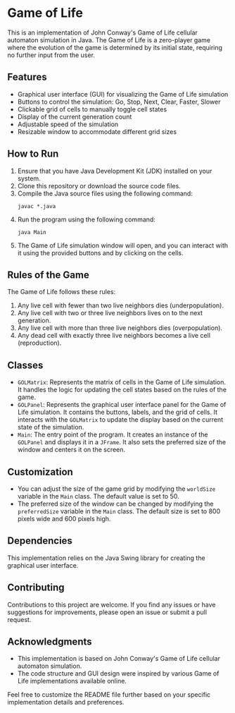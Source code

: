 # Game of Life

This is an implementation of John Conway's Game of Life cellular automaton simulation in Java. The Game of Life is a zero-player game where the evolution of the game is determined by its initial state, requiring no further input from the user.

## Features

- Graphical user interface (GUI) for visualizing the Game of Life simulation
- Buttons to control the simulation: Go, Stop, Next, Clear, Faster, Slower
- Clickable grid of cells to manually toggle cell states
- Display of the current generation count
- Adjustable speed of the simulation
- Resizable window to accommodate different grid sizes

## How to Run

1. Ensure that you have Java Development Kit (JDK) installed on your system.
2. Clone this repository or download the source code files.
3. Compile the Java source files using the following command:
   ```
   javac *.java
   ```
4. Run the program using the following command:
   ```
   java Main
   ```
5. The Game of Life simulation window will open, and you can interact with it using the provided buttons and by clicking on the cells.

## Rules of the Game

The Game of Life follows these rules:

1. Any live cell with fewer than two live neighbors dies (underpopulation).
2. Any live cell with two or three live neighbors lives on to the next generation.
3. Any live cell with more than three live neighbors dies (overpopulation).
4. Any dead cell with exactly three live neighbors becomes a live cell (reproduction).

## Classes

- `GOLMatrix`: Represents the matrix of cells in the Game of Life simulation. It handles the logic for updating the cell states based on the rules of the game.
- `GOLPanel`: Represents the graphical user interface panel for the Game of Life simulation. It contains the buttons, labels, and the grid of cells. It interacts with the `GOLMatrix` to update the display based on the current state of the simulation.
- `Main`: The entry point of the program. It creates an instance of the `GOLPanel` and displays it in a `JFrame`. It also sets the preferred size of the window and centers it on the screen.

## Customization

- You can adjust the size of the game grid by modifying the `worldSize` variable in the `Main` class. The default value is set to 50.
- The preferred size of the window can be changed by modifying the `preferredSize` variable in the `Main` class. The default size is set to 800 pixels wide and 600 pixels high.

## Dependencies

This implementation relies on the Java Swing library for creating the graphical user interface.

## Contributing

Contributions to this project are welcome. If you find any issues or have suggestions for improvements, please open an issue or submit a pull request.


## Acknowledgments

- This implementation is based on John Conway's Game of Life cellular automaton simulation.
- The code structure and GUI design were inspired by various Game of Life implementations available online.

Feel free to customize the README file further based on your specific implementation details and preferences.
